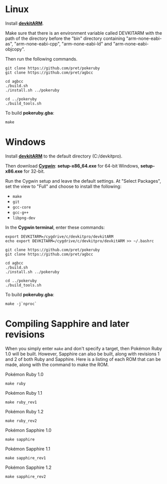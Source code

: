 # Linux

Install [**devkitARM**](http://devkitpro.org/wiki/Getting_Started/devkitARM).

Make sure that there is an environment variable called DEVKITARM with the path of the directory before the "bin" directory containing "arm-none-eabi-as", "arm-none-eabi-cpp", "arm-none-eabi-ld" and "arm-none-eabi-objcopy".

Then run the following commands.

	git clone https://github.com/pret/pokeruby
	git clone https://github.com/pret/agbcc

	cd agbcc
	./build.sh
	./install.sh ../pokeruby

	cd ../pokeruby
	./build_tools.sh

To build **pokeruby.gba**:

	make


# Windows

Install [**devkitARM**](http://devkitpro.org/wiki/Getting_Started/devkitARM) to the default directory (C:/devkitpro).

Then download [**Cygwin**](http://cygwin.com/install.html): **setup-x86_64.exe** for 64-bit Windows, **setup-x86.exe** for 32-bit.

Run the Cygwin setup and leave the default settings. At "Select Packages", set the view to "Full" and choose to install the following:

- `make`
- `git`
- `gcc-core`
- `gcc-g++`
- `libpng-dev`

In the **Cygwin terminal**, enter these commands:

	export DEVKITARM=/cygdrive/c/devkitpro/devkitARM
	echo export DEVKITARM=/cygdrive/c/devkitpro/devkitARM >> ~/.bashrc

	git clone https://github.com/pret/pokeruby
	git clone https://github.com/pret/agbcc

	cd agbcc
	./build.sh
	./install.sh ../pokeruby

	cd ../pokeruby
	./build_tools.sh

To build **pokeruby.gba**:

	make -j`nproc`


# Compiling Sapphire and later revisions

When you simply enter `make` and don't specify a target, then Pokémon Ruby 1.0 will be built. However, Sapphire can also be built, along with revisions 1 and 2 of both Ruby and Sapphire. Here is a listing of each ROM that can be made, along with the command to make the ROM.

Pokémon Ruby 1.0

	make ruby

Pokémon Ruby 1.1

	make ruby_rev1

Pokémon Ruby 1.2

	make ruby_rev2

Pokémon Sapphire 1.0

	make sapphire

Pokémon Sapphire 1.1

	make sapphire_rev1

Pokémon Sapphire 1.2

	make sapphire_rev2
